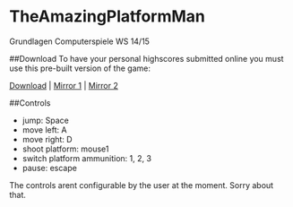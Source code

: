 # TheAmazingPlatformMan
Grundlagen Computerspiele WS 14/15


##Download
To have your personal highscores submitted online you must use this pre-built version of the game: 

[Download](https://github.com/Mateo-Luzi/TheAmazingPlatformMan/releases/download/1.0/The.Amazing.Platform.Man.zip) | [Mirror 1](https://mega.co.nz/#!HAoFBQYB!6ZD6bR4gYO-ddqDS2aH-tciNyTD6A36qRf5XwaYQZHc) | [Mirror 2](https://www.dropbox.com/s/c5j1o8p4vb47ljf/The%20Amazing%20Platform%20Man.zip?dl=0)


##Controls
* jump: Space
* move left:  A
* move right: D
* shoot platform: mouse1
* switch platform ammunition: 1, 2, 3
* pause: escape

The controls arent configurable by the user at the moment. Sorry about that.
